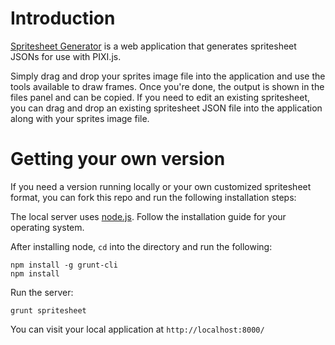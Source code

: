 # Introduction

[Spritesheet Generator](http://cixzhang.github.io/SpritesheetGenerator) is a web application that generates spritesheet JSONs for use with PIXI.js.

Simply drag and drop your sprites image file into the application and use the tools available to draw frames. Once you're done, the output is shown in the files panel and can be copied. If you need to edit an existing spritesheet, you can drag and drop an existing spritesheet JSON file into the application along with your sprites image file.

# Getting your own version

If you need a version running locally or your own customized spritesheet format, you can fork this repo and run the following installation steps:

  The local server uses [node.js](http://nodejs.org/). Follow the installation guide for your operating system.

  After installing node, `cd` into the directory and run the following:

```
npm install -g grunt-cli
npm install
```

  Run the server:

```
grunt spritesheet
```

You can visit your local application at `http://localhost:8000/`
